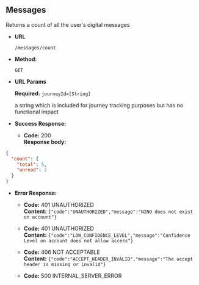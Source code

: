 Messages
----
Returns a count of all the user's digital messages

* **URL**

  `/messages/count`

* **Method:**

  `GET`

* **URL Params**

  **Required:**
  `journeyId=[String]`

  a string which is included for journey tracking purposes but has no functional impact

* **Success Response:**

    * **Code:** 200 <br />
      **Response body:**

```json
{
  "count": {
    "total": 5,
    "unread": 2
  }
}
```

* **Error Response:**

    * **Code:** 401 UNAUTHORIZED <br />
      **Content:** `{"code":"UNAUTHORIZED","message":"NINO does not exist on account"}`

    * **Code:** 401 UNAUTHORIZED <br />
      **Content:** `{"code":"LOW_CONFIDENCE_LEVEL","message":"Confidence Level on account does not allow access"}`

    * **Code:** 406 NOT ACCEPTABLE <br />
      **Content:** `{"code":"ACCEPT_HEADER_INVALID","message":"The accept header is missing or invalid"}`

    * **Code:** 500 INTERNAL_SERVER_ERROR <br />


